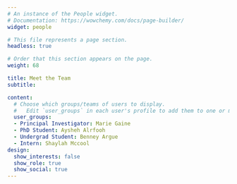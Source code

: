 ```yaml
---
# An instance of the People widget.
# Documentation: https://wowchemy.com/docs/page-builder/
widget: people

# This file represents a page section.
headless: true

# Order that this section appears on the page.
weight: 68

title: Meet the Team
subtitle:

content:
  # Choose which groups/teams of users to display.
  #   Edit `user_groups` in each user's profile to add them to one or more of these groups.
  user_groups:
  - Principal Investigator: Marie Gaine
  - PhD Student: Aysheh Alrfooh
  - Undergrad Student: Benney Argue
  - Intern: Shaylah Mccool
design:
  show_interests: false
  show_role: true
  show_social: true
---
```

